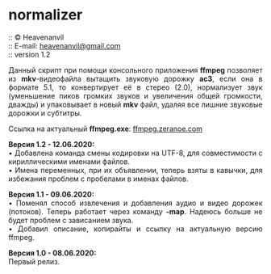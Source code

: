 # normalizer
:: © Heavenanvil<br>
:: E-mail: heavenanvil@gmail.com<br>
:: version 1.2

<p align="justify">
Данный скрипт при помощи консольного приложения <b>ffmpeg</b> позволяет из <b>mkv</b>-видеофайла вытащить звуковую дорожку <b>ac3</b>, если она в формате 5.1, то конвертирует её в стерео (2.0), нормализует звук (уменьшение пиков громких звуков и увеличения общей громкости, дважды) и упаковывает в новый <b>mkv</b> файл, удаляя все лишние звуковые дорожки и субтитры.
</p>

<p align="justify">
Ссылка на актуальный <b>ffmpeg.exe</b>: <a href="https://ffmpeg.zeranoe.com/builds/">ffmpeg.zeranoe.com</a></br>
</p>


<p align="justify">
<b>Версия 1.2 - 12.06.2020:</b><br>
• Добавлена команда смены кодировки на UTF-8, для совместимости с кириллическими именами файлов.<br>
• Имена переменных, при их объявлении, теперь взяты в кавычки, для избежания проблем с пробелами в именах файлов.
</p>

<p align="justify">
<b>Версия 1.1 - 09.06.2020:</b><br>
• Поменял способ извлечения и добавления аудио и видео дорожек (потоков). Теперь работает через команду <b>-map</b>. Надеюсь больше не будет проблем с зависанием звука.<br>
• Добавил описание, копирайты и ссылку на актуальную версию ffmpeg.
</p>

<p align="justify">
<b>Версия 1.0 - 08.06.2020:</b><br>
Первый релиз.
</p>